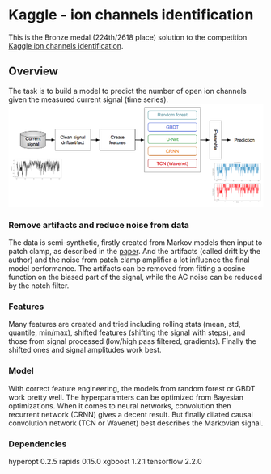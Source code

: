 
# Kaggle - ion channels identification
This is the Bronze medal (224th/2618 place) solution to the competition [Kaggle ion channels identification](https://www.kaggle.com/c/liverpool-ion-switching).

## Overview
The task is to build a model to predict the number of open ion channels given the measured current signal (time series).
<img src="imgs/img1.png" alt="drawing" width="700"/>

### Remove artifacts and reduce noise from data
The data is semi-synthetic, firstly created from Markov models then input to patch clamp, as described in the [paper](https://www.nature.com/articles/s42003-019-0729-3). And the artifacts (called drift by the author) and the noise from patch clamp amplifier a lot influence the final model performance. The artifacts can be removed from fitting a cosine function on the biased part of the signal, while the AC noise can be reduced by the notch filter.

### Features
Many features are created and tried including rolling stats (mean, std, quantile, min/max), shifted features (shifting the signal with steps), and those from signal processed (low/high pass filtered, gradients). Finally the shifted ones and signal amplitudes work best.

### Model
With correct feature engineering, the models from random forest or GBDT work pretty well. The hyperparamters can be optimized from Bayesian optimizations. When it comes to neural networks, convolution then recurrent network (CRNN) gives a decent result. But finally dilated causal convolution network (TCN or Wavenet) best describes the Markovian signal.

### Dependencies
hyperopt 0.2.5
rapids 0.15.0
xgboost 1.2.1
tensorflow 2.2.0
